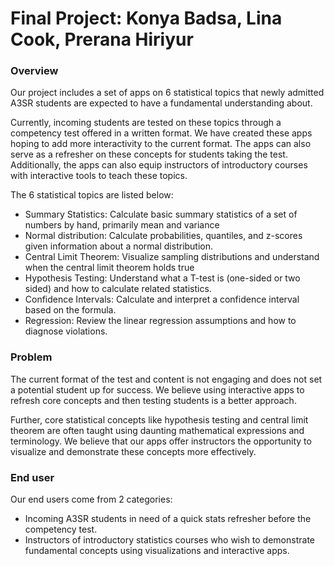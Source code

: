 # Final Project: Konya Badsa, Lina Cook, Prerana Hiriyur

### Overview

Our project includes a set of apps on 6 statistical topics that newly admitted A3SR students are expected to have a fundamental understanding about.

Currently, incoming students are tested on these topics through a competency test offered in a written format. We have created these apps hoping to add more interactivity to the current format. The apps can also serve as a refresher on these concepts for students taking the test. Additionally, the apps can also equip instructors of introductory courses with interactive tools to teach these topics.

The 6 statistical topics are listed below:

- Summary Statistics: Calculate basic summary statistics of a set of numbers by hand, primarily mean and variance
- Normal distribution: Calculate probabilities, quantiles, and z-scores given information about a normal distribution.
- Central Limit Theorem: Visualize sampling distributions and understand when the central limit theorem holds true
- Hypothesis Testing: Understand what a T-test is (one-sided or two sided) and how to calculate related statistics.
- Confidence Intervals: Calculate and interpret a confidence interval based on the formula.
- Regression: Review the linear regression assumptions and how to diagnose violations.

### Problem

The current format of the test and content is not engaging and does not set a potential student up for success. We believe using interactive apps to refresh core concepts and then testing students is a better approach.

Further, core statistical concepts like hypothesis testing and central limit theorem are often taught using daunting mathematical expressions and terminology. We believe that our apps offer instructors the opportunity to visualize and demonstrate these concepts more effectively.

### End user

Our end users come from 2 categories:
- Incoming A3SR students in need of a quick stats refresher before the competency test.
- Instructors of introductory statistics courses who wish to demonstrate fundamental concepts using visualizations and interactive apps.
